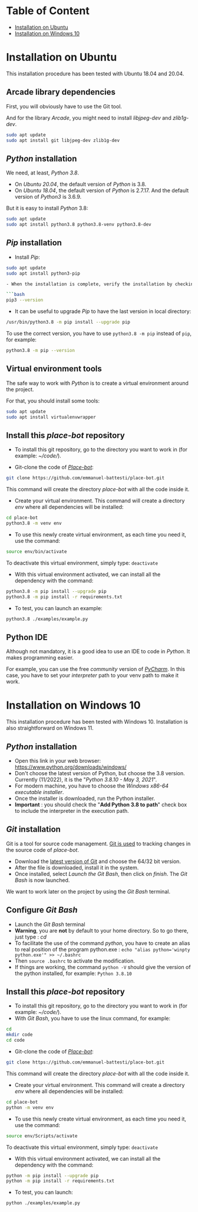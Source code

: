 # Table of Content

- [Installation on Ubuntu](#installation-on-ubuntu)
- [Installation on Windows 10](#installation-on-windows-10)

# Installation on Ubuntu

This installation procedure has been tested with Ubuntu 18.04 and 20.04.

## Arcade library dependencies

First, you will obviously have to use the Git tool.

And for the library *Arcade*, you might need to install *libjpeg-dev* and *zlib1g-dev*.

```bash
sudo apt update
sudo apt install git libjpeg-dev zlib1g-dev
```

## *Python* installation

We need, at least, *Python 3.8*.

- On *Ubuntu 20.04*, the default version of *Python* is 3.8.
- On *Ubuntu 18.04*, the default version of *Python* is 2.7.17. And the default version of *Python3* is 3.6.9.

But it is easy to install *Python* 3.8:
```bash
sudo apt update
sudo apt install python3.8 python3.8-venv python3.8-dev
```

## *Pip* installation

- Install *Pip*:

```bash
sudo apt update
sudo apt install python3-pip 

- When the installation is complete, verify the installation by checking the *Pip* version:

```bash
pip3 --version
```

- It can be useful to upgrade *Pip* to have the last version in local directory:

```bash
/usr/bin/python3.8 -m pip install --upgrade pip
```

To use the correct version, you have to use `python3.8 -m pip` instead of `pip`, for example:

```bash
python3.8 -m pip --version
```

## Virtual environment tools

The safe way to work with *Python* is to create a virtual environment around the project.

For that, you should install some tools:

```bash
sudo apt update
sudo apt install virtualenvwrapper
```
## Install this *place-bot* repository

- To install this git repository, go to the directory you want to work in (for example: *~/code/*).

- Git-clone the code of [*Place-bot*](https://github.com/emmanuel-battesti/place-bot):

```bash
git clone https://github.com/emmanuel-battesti/place-bot.git
```
This command will create the directory *place-bot* with all the code inside it.

- Create your virtual environment. This command will create a directory *env* where all dependencies will be installed:

```bash
cd place-bot
python3.8 -m venv env
```

- To use this newly create virtual environment, as each time you need it, use the command:

```bash
source env/bin/activate
```

To deactivate this virtual environment, simply type: `deactivate`

- With this virtual environment activated, we can install all the dependency with the command:

```bash
python3.8 -m pip install --upgrade pip
python3.8 -m pip install -r requirements.txt
```

- To test, you can launch an example:

```bash
python3.8 ./examples/example.py
```

## Python IDE

Although not mandatory, it is a good idea to use an IDE to code in *Python*. It makes programming easier.

For example, you can use the free *community* version of [*PyCharm*](https://www.jetbrains.com/pycharm/). In this case, you have to set your *interpreter* path to your venv path to make it work.


# Installation on Windows 10

This installation procedure has been tested with Windows 10. Installation is also straightforward on Windows 11.

## *Python* installation

- Open this link in your web browser:  https://www.python.org/downloads/windows/
- Don't choose the latest version of Python, but choose the 3.8 version. Currently (11/2022), it is the "*Python 3.8.10 - May 3, 2021*".
- For modern machine, you have to choose the *Windows x86-64 executable installer*.
- Once the installer is downloaded, run the Python installer.
- **Important** : you should check the "**Add Python 3.8 to path**"  check box to include the interpreter in the execution path.

## *Git* installation

Git is a tool for source code management. [Git is used](https://www.simplilearn.com/tutorials/git-tutorial/what-is-git "Git is used") to tracking changes in the source code of *place-bot*.

 - Download the [latest version of    Git](https://git-scm.com/download/win) and choose the 64/32 bit version.
 - After the file is downloaded, install it in the system.
 - Once installed, select *Launch the Git Bash*, then click on *finish*. The *Git Bash* is now launched.

We want to work later on the project by using the *Git Bash* terminal.

## Configure *Git Bash*

- Launch the *Git Bash* terminal
- **Warning**, you are **not** by default to your home directory. So to go there, just type : *cd*
- To facilitate the use of the command *python*, you have to create an alias to real position of the program python.exe : `echo "alias python='winpty python.exe'" >> ~/.bashrc`
- Then `source .bashrc` to activate the modification.
- If things are working, the command `python -V` should give the version of the python installed, for example: `Python 3.8.10`

## Install this *place-bot* repository

- To install this git repository, go to the directory you want to work in (for example: *~/code/*).
- With *Git Bash*, you have to use the linux command, for example:
```bash
cd
mkdir code
cd code
```
- Git-clone the code of [*Place-bot*](https://github.com/emmanuel-battesti/place-bot):

```bash
git clone https://github.com/emmanuel-battesti/place-bot.git
```
This command will create the directory *place-bot* with all the code inside it.

- Create your virtual environment. This command will create a directory *env* where all dependencies will be installed:

```bash
cd place-bot
python -m venv env
```

- To use this newly create virtual environment, as each time you need it, use the command:

```bash
source env/Scripts/activate
```

To deactivate this virtual environment, simply type: `deactivate`

- With this virtual environment activated, we can install all the dependency with the command:

```bash
python -m pip install --upgrade pip
python -m pip install -r requirements.txt
```

- To test, you can launch:

```bash
python ./examples/example.py
```
